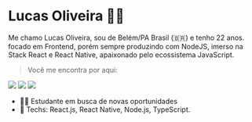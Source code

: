 
# Lucas Oliveira 👨‍💻️

Me chamo Lucas Oliveira, sou de Belém/PA Brasil (🇧🇷) e tenho 22 anos. focado em Frontend, porém sempre produzindo com NodeJS, imerso na Stack React e React Native, apaixonado pelo ecossistema JavaScript.

> Você me encontra por aqui:

[<img src="http://img.shields.io/badge/-Lucas Oliveira-blue?style=flat-square&logo=Linkedin&logoColor=white&link=https://www.linkedin.com/in/luccaroli/" />](https://www.linkedin.com/in/luccaroli/) [<img src="http://img.shields.io/badge/-luccaroli20@gmail.com-red?style=flat-square&logo=Gmail&logoColor=white&link=mailto:luccaroli20@gmail.com" />](mailto:luccaroli20@gmail.com) [<img src="http://img.shields.io/badge/-luccaroli-blue?style=flat-square&logo=Twitter&logoColor=white&link=https://twitter.com/luccaroli" />](https://twitter.com/luccaroli)

 - :office_worker: Estudante em busca de novas oportunidades
 - 🍵️ Techs: React.js, React Native, Node.js, TypeScript.
